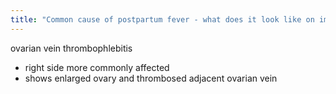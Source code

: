 ```yaml
---
title: "Common cause of postpartum fever - what does it look like on imaging?"
---
```

ovarian vein thrombophlebitis
- right side more commonly affected
- shows enlarged ovary and thrombosed adjacent ovarian vein

